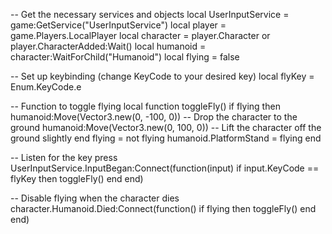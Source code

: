 -- Get the necessary services and objects
local UserInputService = game:GetService("UserInputService")
local player = game.Players.LocalPlayer
local character = player.Character or player.CharacterAdded:Wait()
local humanoid = character:WaitForChild("Humanoid")
local flying = false

-- Set up keybinding (change KeyCode to your desired key)
local flyKey = Enum.KeyCode.e

-- Function to toggle flying
local function toggleFly()
    if flying then
        humanoid:Move(Vector3.new(0, -100, 0)) -- Drop the character to the ground
        humanoid:Move(Vector3.new(0, 100, 0)) -- Lift the character off the ground slightly
    end
    flying = not flying
    humanoid.PlatformStand = flying
end

-- Listen for the key press
UserInputService.InputBegan:Connect(function(input)
    if input.KeyCode == flyKey then
        toggleFly()
    end
end)

-- Disable flying when the character dies
character.Humanoid.Died:Connect(function()
    if flying then
        toggleFly()
    end
end)
